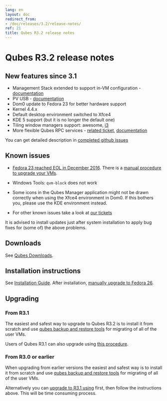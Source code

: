 ```yaml
---
lang: en
layout: doc
redirect_from:
- /doc/releases/3.2/release-notes/
ref: 21
title: Qubes R3.2 release notes
---
```


# Qubes R3.2 release notes

## New features since 3.1

* Management Stack extended to support in-VM configuration - [documentation](/doc/salt/)
* PV USB - [documentation](/doc/usb/)
* Dom0 update to Fedora 23 for better hardware support
* Kernel 4.4.x
* Default desktop environment switched to Xfce4
* KDE 5 support (but it is no longer the default one)
* Tiling window managers support: awesome, [i3](/doc/i3/)
* More flexible Qubes RPC services - [related ticket](https://github.com/QubesOS/qubes-issues/issues/1876), [documentation](/doc/qrexec/#service-policies-with-arguments)

You can get detailed description in [completed github issues](https://github.com/QubesOS/qubes-issues/issues?q=is%3Aissue+sort%3Aupdated-desc+milestone%3A%22Release+3.2%22+label%3Arelease-notes+is%3Aclosed)

## Known issues

* [Fedora 23 reached EOL in December 2016](https://fedoraproject.org/wiki/End_of_life). There is a [manual procedure to upgrade your VMs](/news/2018/01/06/fedora-26-upgrade/).

* Windows Tools: `qvm-block` does not work

* Some icons in the Qubes Manager application might not be drawn correctly when using the Xfce4 environment in Dom0. If this bothers you, please use the KDE environment instead.

* For other known issues take a look at [our tickets](https://github.com/QubesOS/qubes-issues/issues?q=is%3Aopen+is%3Aissue+milestone%3A%22Release+3.2%22+label%3Abug)

It is advised to install updates just after system installation to apply bug fixes for (some of) the above problems.

## Downloads

See [Qubes Downloads](/downloads/).

## Installation instructions

See [Installation Guide](/doc/installation-guide/).
After installation, [manually upgrade to Fedora 26](/news/2018/01/06/fedora-26-upgrade/).

## Upgrading

### From R3.1

The easiest and safest way to upgrade to Qubes R3.2 is to install it from
scratch and use [qubes backup and restore tools](/doc/backup-restore/) for
migrating of all of the user VMs.

Users of Qubes R3.1 can also upgrade using [this
procedure](/doc/upgrade-to-r3.2/).

### From R3.0 or earlier

When upgrading from earlier versions the easiest and safest way is to install
it from scratch and use [qubes backup and restore tools](/doc/backup-restore/)
for migrating of all of the user VMs.

Alternatively you can [upgrade to R3.1 using](/doc/releases/3.1/release-notes/#upgrading) first, then follow
the instructions above. This will be time consuming process.

